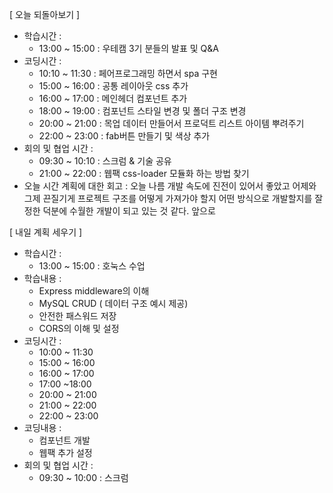 [ 오늘 되돌아보기 ]

- 학습시간 : 
  - 13:00 ~ 15:00 : 우테캠 3기 분들의 발표 및 Q&A
- 코딩시간 : 
  - 10:10 ~ 11:30 : 페어프로그래밍 하면서 spa 구현
  - 15:00 ~ 16:00 : 공통 레이아웃 css 추가
  - 16:00 ~ 17:00 : 메인헤더 컴포넌트 추가
  - 18:00 ~ 19:00 : 컴포넌트 스타일 변경 및 폴더 구조 변경
  - 20:00 ~ 21:00 : 목업 데이터 만들어서 프로덕트 리스트 아이템 뿌려주기
  - 22:00 ~ 23:00 : fab버튼 만들기 및 색상 추가
- 회의 및 협업 시간 : 
  - 09:30 ~ 10:10 : 스크럼 & 기술 공유
  - 21:00 ~ 22:00 : 웹팩 css-loader 모듈화 하는 방법 찾기
- 오늘 시간 계획에 대한 회고 : 오늘 나름 개발 속도에 진전이 있어서 좋았고 어제와 그제 끈질기게 프로젝트 구조를 어떻게 가져가야 할지 어떤 방식으로 개발할지를 잘 정한 덕분에 수월한 개발이 되고 있는 것 같다. 앞으로 

[ 내일 계획 세우기 ]

- 학습시간 : 
  - 13:00 ~ 15:00 : 호눅스 수업
- 학습내용 :
  -  Express middleware의 이해
  - MySQL CRUD ( 데이터 구조 예시 제공)
  - 안전한 패스워드 저장
  - CORS의 이해 및 설정
- 코딩시간 : 
  - 10:00 ~ 11:30
  - 15:00 ~ 16:00
  - 16:00 ~ 17:00
  - 17:00  ~18:00
  - 20:00  ~ 21:00
  - 21:00 ~ 22:00
  - 22:00 ~ 23:00
- 코딩내용 : 
  - 컴포넌트 개발
  - 웹팩 추가 설정
- 회의 및 협업 시간 : 
  - 09:30 ~ 10:00 : 스크럼